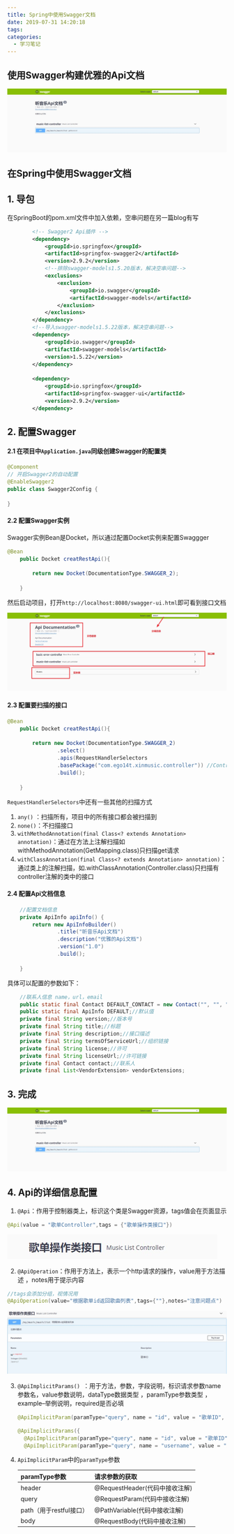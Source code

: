 ```yaml
---
title: Spring中使用Swagger文档
date: 2019-07-31 14:20:18
tags: 
categories:
  - 学习笔记
---
```




## 使用Swagger构建优雅的Api文档

![swagger](../images/Snipaste_2019-07-30_09-36-02.jpg)

<!--more-->

## 在Spring中使用Swagger文档

## 1. 导包

在SpringBoot的pom.xml文件中加入依赖，空串问题在另一篇blog有写

```xml
		<!-- Swagger2 Api插件 -->
        <dependency>
            <groupId>io.springfox</groupId>
            <artifactId>springfox-swagger2</artifactId>
            <version>2.9.2</version>
            <!--排除swagger-models1.5.20版本，解决空串问题-->
            <exclusions>
                <exclusion>
                    <groupId>io.swagger</groupId>
                    <artifactId>swagger-models</artifactId>
                </exclusion>
            </exclusions>
        </dependency>
        <!--导入swagger-models1.5.22版本，解决空串问题-->
        <dependency>
            <groupId>io.swagger</groupId>
            <artifactId>swagger-models</artifactId>
            <version>1.5.22</version>
        </dependency>

        <dependency>
            <groupId>io.springfox</groupId>
            <artifactId>springfox-swagger-ui</artifactId>
            <version>2.9.2</version>
        </dependency>
```

## 2. 配置Swagger

#### 2.1 在项目中`Application.java`同级创建Swagger的配置类

```java
@Component
// 开启Swagger2的自动配置
@EnableSwagger2
public class Swagger2Config {
    
}
```

#### 2.2 配置Swagger实例

Swagger实例Bean是Docket，所以通过配置Docket实例来配置Swaggger

```java
@Bean
    public Docket creatRestApi(){
        
        return new Docket(DocumentationType.SWAGGER_2);
        
    }
```

然后启动项目，打开`http://localhost:8080/swagger-ui.html`即可看到接口文档

![Swagger文档页面](../images/swagger页面.jpg)

#### 2.3 配置要扫描的接口

```java
@Bean
    public Docket creatRestApi(){

        return new Docket(DocumentationType.SWAGGER_2)
                .select()
                .apis(RequestHandlerSelectors
                .basePackage("com.ego14t.xinmusic.controller")) //Controller所在的包
                .build();

    }
```

`RequestHandlerSelectors`中还有一些其他的扫描方式

1. `any()` ：扫描所有，项目中的所有接口都会被扫描到
2. `none()`：不扫描接口
3. `withMethodAnnotation(final Class<? extends Annotation> annotation)`：通过在方法上注解扫描如withMethodAnnotation(GetMapping.class)只扫描get请求
4. `withClassAnnotation(final Class<? extends Annotation> annotation)`：通过类上的注解扫描，如.withClassAnnotation(Controller.class)只扫描有controller注解的类中的接口

#### 2.4 配置Api文档信息

```java
	//配置文档信息
    private ApiInfo apiInfo() {
        return new ApiInfoBuilder()
                .title("昕音乐Api文档")
                .description("优雅的Api文档")
                .version("1.0")
                .build();

    }
```

具体可以配置的参数如下：

```java
 	//联系人信息 name，url，email
	public static final Contact DEFAULT_CONTACT = new Contact("", "", "");
    public static final ApiInfo DEFAULT;//默认值
    private final String version;//版本号
    private final String title;//标题
    private final String description;//接口描述
    private final String termsOfServiceUrl;//组织链接
    private final String license;//许可
    private final String licenseUrl;//许可链接
    private final Contact contact;//联系人
    private final List<VendorExtension> vendorExtensions;
```

## 3. 完成

![swagger](../images/Snipaste_2019-07-30_09-36-02.jpg)

## 4. Api的详细信息配置

1. `@Api`：作用于控制器类上，标识这个类是Swagger资源，tags值会在页面显示

```java
@Api(value = "歌单Controller",tags = {"歌单操作类接口"})
```

![](../images/Snipaste_2019-07-30_09-44-35.jpg)

2.  `@ApiOperation`：作用于方法上，表示一个http请求的操作，value用于方法描述 ，notes用于提示内容

   ```java
   //tags会添加分组，视情况用
   @ApiOperation(value="根据歌单id返回歌曲列表",tags={""},notes="注意问题点")
   ```

   ![](../images/Snipaste_2019-07-30_09-55-36.jpg)

3. `@ApiImplicitParams() `：用于方法，参数，字段说明，标识请求参数name参数名，value参数说明，dataType数据类型 ，paramType参数类型 ，example–举例说明，required是否必填

   ```java
   @ApiImplicitParam(paramType="query", name = "id", value = "歌单ID", required = true, dataType = "int")
   ```

   ```java
   @ApiImplicitParams({
     @ApiImplicitParam(paramType="query", name = "id", value = "歌单ID", required = true, dataType = "int"),
     @ApiImplicitParam(paramType="query", name = "username", value = "用户名", required = true, dataType = "String")})
   ```
4. `ApiImplicitParam`中的`paramType`参数

   | paramType参数           | 请求参数的获取                 |
   | ----------------------- | ------------------------------|
   | header                  | @RequestHeader(代码中接收注解) |
   | query                   | @RequestParam(代码中接收注解)  |
   | path（用于restful接口）  | @PathVariable(代码中接收注解)  |
   | body                    | @RequestBody(代码中接收注解)   |
   
   